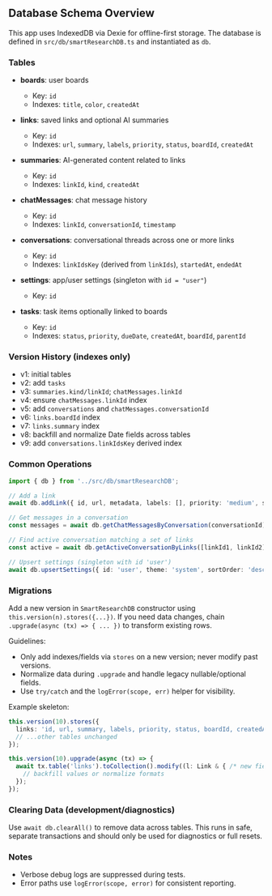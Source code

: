 ## Database Schema Overview

This app uses IndexedDB via Dexie for offline-first storage. The database is defined in `src/db/smartResearchDB.ts` and instantiated as `db`.

### Tables

- **boards**: user boards
  - Key: `id`
  - Indexes: `title`, `color`, `createdAt`

- **links**: saved links and optional AI summaries
  - Key: `id`
  - Indexes: `url`, `summary`, `labels`, `priority`, `status`, `boardId`, `createdAt`

- **summaries**: AI-generated content related to links
  - Key: `id`
  - Indexes: `linkId`, `kind`, `createdAt`

- **chatMessages**: chat message history
  - Key: `id`
  - Indexes: `linkId`, `conversationId`, `timestamp`

- **conversations**: conversational threads across one or more links
  - Key: `id`
  - Indexes: `linkIdsKey` (derived from `linkIds`), `startedAt`, `endedAt`

- **settings**: app/user settings (singleton with `id = "user"`)
  - Key: `id`

- **tasks**: task items optionally linked to boards
  - Key: `id`
  - Indexes: `status`, `priority`, `dueDate`, `createdAt`, `boardId`, `parentId`

### Version History (indexes only)

- v1: initial tables
- v2: add `tasks`
- v3: `summaries.kind/linkId`; `chatMessages.linkId`
- v4: ensure `chatMessages.linkId` index
- v5: add `conversations` and `chatMessages.conversationId`
- v6: `links.boardId` index
- v7: `links.summary` index
- v8: backfill and normalize Date fields across tables
- v9: add `conversations.linkIdsKey` derived index

### Common Operations

```ts
import { db } from '../src/db/smartResearchDB';

// Add a link
await db.addLink({ id, url, metadata, labels: [], priority: 'medium', status: 'active', createdAt: new Date(), updatedAt: new Date() });

// Get messages in a conversation
const messages = await db.getChatMessagesByConversation(conversationId);

// Find active conversation matching a set of links
const active = await db.getActiveConversationByLinks([linkId1, linkId2]);

// Upsert settings (singleton with id 'user')
await db.upsertSettings({ id: 'user', theme: 'system', sortOrder: 'desc', language: 'en', createdAt: new Date(), updatedAt: new Date() });
```

### Migrations

Add a new version in `SmartResearchDB` constructor using `this.version(n).stores({...})`. If you need data changes, chain `.upgrade(async (tx) => { ... })` to transform existing rows.

Guidelines:
- Only add indexes/fields via `stores` on a new version; never modify past versions.
- Normalize data during `.upgrade` and handle legacy nullable/optional fields.
- Use `try/catch` and the `logError(scope, err)` helper for visibility.

Example skeleton:

```ts
this.version(10).stores({
  links: 'id, url, summary, labels, priority, status, boardId, createdAt, /* newIndex */',
  // ...other tables unchanged
});

this.version(10).upgrade(async (tx) => {
  await tx.table('links').toCollection().modify((l: Link & { /* new fields */ }) => {
    // backfill values or normalize formats
  });
});
```

### Clearing Data (development/diagnostics)

Use `await db.clearAll()` to remove data across tables. This runs in safe, separate transactions and should only be used for diagnostics or full resets.

### Notes

- Verbose debug logs are suppressed during tests.
- Error paths use `logError(scope, error)` for consistent reporting.





